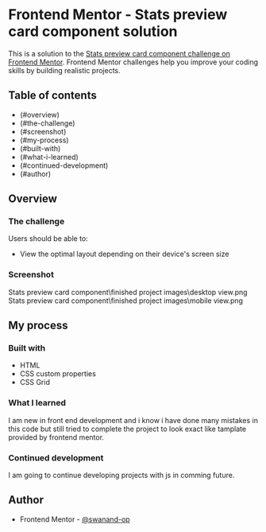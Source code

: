 # Frontend Mentor - Stats preview card component solution

This is a solution to the [Stats preview card component challenge on Frontend Mentor](https://www.frontendmentor.io/challenges/stats-preview-card-component-8JqbgoU62). Frontend Mentor challenges help you improve your coding skills by building realistic projects. 

## Table of contents

  - (#overview)
  - (#the-challenge)
  - (#screenshot)
  - (#my-process)
  - (#built-with)
  - (#what-i-learned)
  - (#continued-development)
  - (#author)

## Overview

### The challenge

Users should be able to:

- View the optimal layout depending on their device's screen size

### Screenshot

Stats preview card component\finished project images\desktop view.png
Stats preview card component\finished project images\mobile view.png

## My process

### Built with

- HTML
- CSS custom properties
- CSS Grid

### What I learned

I am new in front end development and i know i have done many mistakes in this code but still tried to complete the project to look exact like tamplate provided by frontend mentor.

### Continued development

I am going to continue developing projects with js in comming future.

## Author

- Frontend Mentor - [@swanand-op](https://www.frontendmentor.io/profile/swanand-op)
